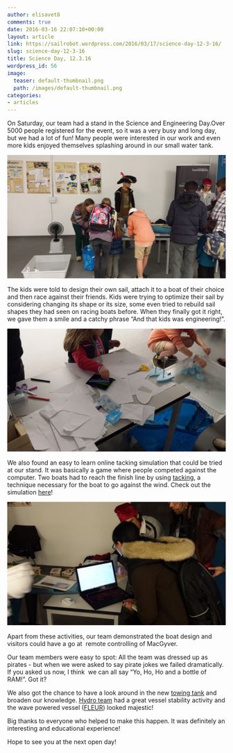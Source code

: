 ```yaml
---
author: elisavet8
comments: true
date: 2016-03-16 22:07:10+00:00
layout: article
link: https://sailrobot.wordpress.com/2016/03/17/science-day-12-3-16/
slug: science-day-12-3-16
title: Science Day, 12.3.16
wordpress_id: 56
image:
  teaser: default-thumbnail.png
  path: /images/default-thumbnail.png
categories:
- articles
---
```


On Saturday, our team had a stand in the Science and Engineering Day.Over 5000 people registered for the event, so it was a very busy and long day, but we had a lot of fun! Many people were interested in our work and even more kids enjoyed themselves splashing around in our small water tank.

![s2](/images/wordpress/s2.jpg)

The kids were told to design their own sail, attach it to a boat of their choice and then race against their friends. Kids were trying to optimize their sail by considering changing its shape or its size, some even tried to rebuild sail shapes they had seen on racing boats before. When they finally got it right, we gave them a smile and a catchy phrase “And that kids was engineering!”.

![s1](/images/wordpress/s1.jpg)

We also found an easy to learn online tacking simulation that could be tried at our stand. It was basically a game where people competed against the computer. Two boats had to reach the finish line by using [tacking](https://en.wikipedia.org/wiki/Tacking_(sailing)), a technique necessary for the boat to go against the wind. Check out the simulation [here](http://www.sailracer.net/windgame/)!

![s3](/images/wordpress/s3.jpg)

Apart from these activities, our team demonstrated the boat design and visitors could have a go at  remote controlling of MacGyver.

Our team members were easy to spot: All the team was dressed up as pirates - but when we were asked to say pirate jokes we failed dramatically. If you asked us now, I think  we can all say “Yo, Ho, Ho and a bottle of RAM!”. Got it?

We also got the chance to have a look around in the new [towing tank](http://blog.soton.ac.uk/fsiblog/?s=towing+tank) and broaden our knowledge. [Hydro team](https://www.facebook.com/SouthamptonHydroTeam/?fref=ts) had a great vessel stability activity and the wave powered vessel ([FLEUR](http://blog.soton.ac.uk/fsiblog/2015/12/07/making-waves-in-the-southampton-boldrewood-innovation-campus-towing-tank/)) looked majestic!

Big thanks to everyone who helped to make this happen. It was definitely an interesting and educational experience!

Hope to see you at the next open day!
